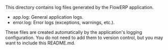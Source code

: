 This directory contains log files generated by the FlowERP application.

- app.log: General application logs.
- error.log: Error logs (exceptions, warnings, etc.).

These files are created automatically by the application's logging configuration.
You do not need to add them to version control, but you may want to include this README.md.